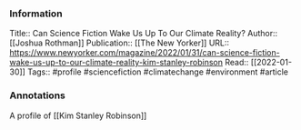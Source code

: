 
### Information
Title:: Can Science Fiction Wake Us Up To Our Climate Reality?
Author:: [[Joshua Rothman]]
Publication:: [[The New Yorker]]
URL:: https://www.newyorker.com/magazine/2022/01/31/can-science-fiction-wake-us-up-to-our-climate-reality-kim-stanley-robinson
Read:: [[2022-01-30]]
Tags:: #profile #sciencefiction #climatechange #environment 
#article

### Annotations
A profile of [[Kim Stanley Robinson]]